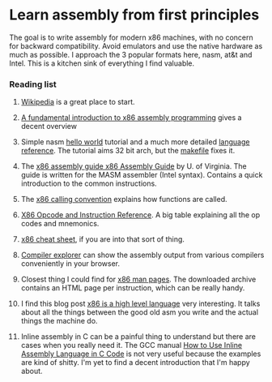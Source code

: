 # Learn assembly from first principles

The goal is to write assembly for modern x86 machines, with no concern for
backward compatibility. Avoid emulators and use the native hardware as much as
possible. I approach the 3 popular formats here, nasm, at&t and Intel. This is a
kitchen sink of everything I find valuable.

### Reading list

1. [Wikipedia][wiki] is a great place to start.

1. [A fundamental introduction to x86 assembly programming][intro] gives a
   decent overview

1. Simple nasm [hello world][hello] tutorial and a much more
   detailed [language reference][nasm-ref]. The tutorial aims 32 bit arch, but
   the [makefile](nasm/Makefile) fixes it.

1. The [x86 assembly guide x86 Assembly Guide][guide] by U. of Virginia. The
   guide is written for the MASM assembler (Intel syntax). Contains a quick
   introduction to the common instructions.

1. The [x86 calling convention][cc] explains how functions are called.

1. [X86 Opcode and Instruction Reference][ref]. A big table explaining all the
   op codes and mnemonics.

1. [x86 cheat sheet][cheat], if you are into that sort of thing.

1. [Compiler explorer][explorer] can show the assembly output from various
   compilers conveniently in your browser.

1. Closest thing I could find for [x86 man pages][man]. The downloaded archive
   contains an HTML page per instruction, which can be really handy.

1. I find this blog post [x86 is a high level language][high] very interesting.
   It talks about all the things between the good old asm you write and the
   actual things the machine do.

1. Inline assembly in C can be a painful thing to understand but there are cases
   when you really need it. The GCC
   manual [How to Use Inline Assembly Language in C Code][gcc-inline] is not
   very useful because the examples are kind of shitty. I'm yet to find a decent
   introduction that I'm happy about.

[cc]: https://en.wikipedia.org/wiki/Calling_convention#x86
[cheat]: https://cs.brown.edu/courses/cs033/docs/guides/x64_cheatsheet.pdf
[explorer]: https://gcc.godbolt.org
[gcc-inline]:https://gcc.gnu.org/onlinedocs/gcc/Using-Assembly-Language-with-C.html#Using-Assembly-Language-with-C
[guide]: https://www.cs.virginia.edu/~evans/cs216/guides/x86.html
[hello]: http://asm.sourceforge.net/intro/hello.html
[high]: http://blog.erratasec.com/2015/03/x86-is-high-level-language.html
[intro]: https://www.nayuki.io/page/a-fundamental-introduction-to-x86-assembly-programming
[man]: https://github.com/zneak/x86doc
[nasm-ref]: http://www.nasm.us/doc/nasmdoc3.html
[ref]: http://ref.x86asm.net/coder64.html
[wiki]: https://en.wikipedia.org/wiki/X86_assembly_language
